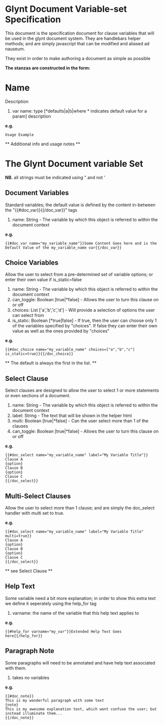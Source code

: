 # Glynt Document Variable-set Specification #

This document is the specification document for clause variables that will be used in the glynt document system.
They are handlebars helper methods; and are simply javascript that can be modified and aliased ad nauseum.

They exist in order to make authoring a document as simple as possible

__The stanzas are constructed in the form:__

# Name #
Description

1. var name: type [*defaults|a|b|where * indicates default value for a param] description

__e.g.__

    Usage Example

** Additional info and usage notes **


# The Glynt Document variable Set #

**NB.** all strings must be indicated using " and not '


## Document Variables ##
Standard variables; the default value is defined by the content in-between the "{{#doc_var}}{{/doc_var}}" tags

1. name: String - The variable by which this object is referred to within the document context

__e.g.__

    {{#doc_var name="my_variable_name"}}Some Content Goes here and is the Default Value of the my_variable_name var{{/doc_var}}


## Choice Variables ##
Allow the user to select from a pre-determined set of variable options; or enter their own value if is_static=false

1. name: String - The variable by which this object is referred to within the document context
2. can_toggle: Boolean [true|*false] - Allows the user to turn this clause on or off
3. choices: List ['a','b','c','d'] - Will provide a selection of options the user can select from
4. is_static: Boolean [*true|false] - If true, then the user can choose only 1 of the variables specified by "choices". If false they can enter their own value as well as the ones provided by "choices"

__e.g.__

    {{#doc_choice name="my_variable_name" choices=["a","b","c"] is_static=true}}{{/doc_choice}}

** The default is always the first in the list. **


## Select Clause ##
Select clauses are designed to allow the user to select 1 or more statements or even sections of a document.

1. name: String - The variable by which this object is referred to within the document context
2. label: String - The text that will be shown in the helper html
3. multi: Boolean [true|*false] - Can the user select more than 1 of the clauses
4. can_toggle: Boolean [true|*false] - Allows the user to turn this clause on or off

__e.g.__

    {{#doc_select name="my_variable_name" label="My Variable Title"}}
    Clause A
    {option}
    Clause B
    {option}
    Clause C
    {{/doc_select}}


## Multi-Select Clauses ##
Allow the user to select more than 1 clause; and are simply the doc_select handler with multi set to true.

__e.g.__

    {{#doc_select name="my_variable_name" label="My Variable Title" multi=true}}
    Clause A
    {option}
    Clause B
    {option}
    Clause C
    {{/doc_select}}

** see Select Clause **


## Help Text ##

Some variable need a bit more explanation; in order to show this extra text we define it seperately using the help_for tag

1. varname: the name of the variable that this help text applies to

__e.g.__

    {{#help_for varname="my_var"}}Extended Help Text Goes here{{/help_for}}

## Paragraph Note ##

Some paragraphs will need to be annotated and have help text associated with them.

1. takes no variables

__e.g.__

    {{#doc_note}}
    This is my wonderful paragraph with some text
    {note}
    This is my awesome explanation text, which wont confuse the user; but instead illuminate them...
    {{/doc_note}}

